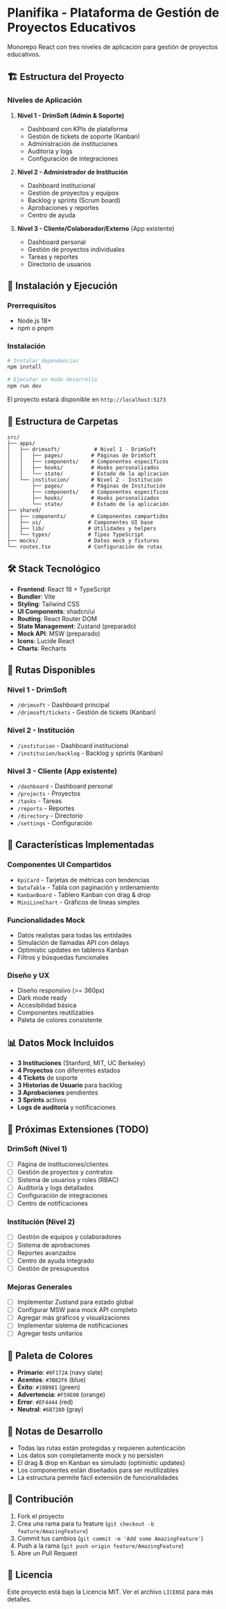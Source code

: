 # Planifika - Plataforma de Gestión de Proyectos Educativos

Monorepo React con tres niveles de aplicación para gestión de proyectos educativos.

## 🏗️ Estructura del Proyecto

### Niveles de Aplicación

1. **Nivel 1 - DrimSoft (Admin & Soporte)**
   - Dashboard con KPIs de plataforma
   - Gestión de tickets de soporte (Kanban)
   - Administración de instituciones
   - Auditoría y logs
   - Configuración de integraciones

2. **Nivel 2 - Administrador de Institución**
   - Dashboard institucional
   - Gestión de proyectos y equipos
   - Backlog y sprints (Scrum board)
   - Aprobaciones y reportes
   - Centro de ayuda

3. **Nivel 3 - Cliente/Colaborador/Externo** (App existente)
   - Dashboard personal
   - Gestión de proyectos individuales
   - Tareas y reportes
   - Directorio de usuarios

## 🚀 Instalación y Ejecución

### Prerrequisitos
- Node.js 18+ 
- npm o pnpm

### Instalación

```bash
# Instalar dependencias
npm install

# Ejecutar en modo desarrollo
npm run dev
```

El proyecto estará disponible en `http://localhost:5173`

## 📁 Estructura de Carpetas

```
src/
├── apps/
│   ├── drimsoft/           # Nivel 1 - DrimSoft
│   │   ├── pages/         # Páginas de DrimSoft
│   │   ├── components/    # Componentes específicos
│   │   ├── hooks/         # Hooks personalizados
│   │   └── state/         # Estado de la aplicación
│   └── institucion/       # Nivel 2 - Institución
│       ├── pages/         # Páginas de Institución
│       ├── components/    # Componentes específicos
│       ├── hooks/         # Hooks personalizados
│       └── state/         # Estado de la aplicación
├── shared/
│   ├── components/        # Componentes compartidos
│   ├── ui/               # Componentes UI base
│   ├── lib/              # Utilidades y helpers
│   └── types/            # Tipos TypeScript
├── mocks/                # Datos mock y fixtures
└── routes.tsx            # Configuración de rutas
```

## 🛠️ Stack Tecnológico

- **Frontend**: React 18 + TypeScript
- **Bundler**: Vite
- **Styling**: Tailwind CSS
- **UI Components**: shadcn/ui
- **Routing**: React Router DOM
- **State Management**: Zustand (preparado)
- **Mock API**: MSW (preparado)
- **Icons**: Lucide React
- **Charts**: Recharts

## 🎯 Rutas Disponibles

### Nivel 1 - DrimSoft
- `/drimsoft` - Dashboard principal
- `/drimsoft/tickets` - Gestión de tickets (Kanban)

### Nivel 2 - Institución
- `/institucion` - Dashboard institucional
- `/institucion/backlog` - Backlog y sprints (Kanban)

### Nivel 3 - Cliente (App existente)
- `/dashboard` - Dashboard personal
- `/projects` - Proyectos
- `/tasks` - Tareas
- `/reports` - Reportes
- `/directory` - Directorio
- `/settings` - Configuración

## 🔧 Características Implementadas

### Componentes UI Compartidos
- `KpiCard` - Tarjetas de métricas con tendencias
- `DataTable` - Tabla con paginación y ordenamiento
- `KanbanBoard` - Tablero Kanban con drag & drop
- `MiniLineChart` - Gráficos de líneas simples

### Funcionalidades Mock
- Datos realistas para todas las entidades
- Simulación de llamadas API con delays
- Optimistic updates en tableros Kanban
- Filtros y búsquedas funcionales

### Diseño y UX
- Diseño responsivo (>= 360px)
- Dark mode ready
- Accesibilidad básica
- Componentes reutilizables
- Paleta de colores consistente

## 📊 Datos Mock Incluidos

- **3 Instituciones** (Stanford, MIT, UC Berkeley)
- **4 Proyectos** con diferentes estados
- **4 Tickets** de soporte
- **3 Historias de Usuario** para backlog
- **3 Aprobaciones** pendientes
- **3 Sprints** activos
- **Logs de auditoría** y notificaciones

## 🚧 Próximas Extensiones (TODO)

### DrimSoft (Nivel 1)
- [ ] Página de instituciones/clientes
- [ ] Gestión de proyectos y contratos
- [ ] Sistema de usuarios y roles (RBAC)
- [ ] Auditoría y logs detallados
- [ ] Configuración de integraciones
- [ ] Centro de notificaciones

### Institución (Nivel 2)
- [ ] Gestión de equipos y colaboradores
- [ ] Sistema de aprobaciones
- [ ] Reportes avanzados
- [ ] Centro de ayuda integrado
- [ ] Gestión de presupuestos

### Mejoras Generales
- [ ] Implementar Zustand para estado global
- [ ] Configurar MSW para mock API completo
- [ ] Agregar más gráficos y visualizaciones
- [ ] Implementar sistema de notificaciones
- [ ] Agregar tests unitarios

## 🎨 Paleta de Colores

- **Primario**: `#0F172A` (navy slate)
- **Acentos**: `#3B82F6` (blue)
- **Éxito**: `#10B981` (green)
- **Advertencia**: `#F59E0B` (orange)
- **Error**: `#EF4444` (red)
- **Neutral**: `#6B7280` (gray)

## 📝 Notas de Desarrollo

- Todas las rutas están protegidas y requieren autenticación
- Los datos son completamente mock y no persisten
- El drag & drop en Kanban es simulado (optimistic updates)
- Los componentes están diseñados para ser reutilizables
- La estructura permite fácil extensión de funcionalidades

## 🤝 Contribución

1. Fork el proyecto
2. Crea una rama para tu feature (`git checkout -b feature/AmazingFeature`)
3. Commit tus cambios (`git commit -m 'Add some AmazingFeature'`)
4. Push a la rama (`git push origin feature/AmazingFeature`)
5. Abre un Pull Request

## 📄 Licencia

Este proyecto está bajo la Licencia MIT. Ver el archivo `LICENSE` para más detalles.
